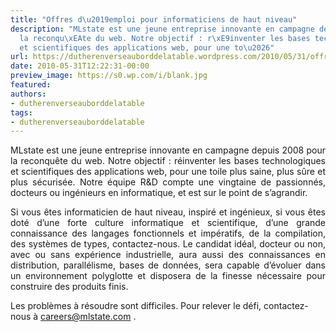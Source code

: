 ```yaml
---
title: "Offres d\u2019emploi pour informaticiens de haut niveau"
description: "MLstate est une jeune entreprise innovante en campagne depuis 2008 pour
  la reconqu\xEAte du web. Notre objectif : r\xE9inventer les bases technologiques
  et scientifiques des applications web, pour une to\u2026"
url: https://dutherenverseauborddelatable.wordpress.com/2010/05/31/offres-demploi-pour-informaticiens-de-haut-niveau/
date: 2010-05-31T12:22:31-00:00
preview_image: https://s0.wp.com/i/blank.jpg
featured:
authors:
- dutherenverseauborddelatable
tags:
- dutherenverseauborddelatable
---
```


<p style="text-align:justify;">MLstate est une jeune entreprise innovante en campagne depuis 2008 pour la reconqu&ecirc;te du web. Notre objectif : r&eacute;inventer les bases technologiques et scientifiques des applications web, pour une toile plus saine, plus s&ucirc;re et plus s&eacute;curis&eacute;e. Notre &eacute;quipe R&amp;D compte une vingtaine de passionn&eacute;s, docteurs ou ing&eacute;nieurs en informatique, et est sur le point de s&rsquo;agrandir.</p>
<p style="text-align:justify;">Si vous &ecirc;tes informaticien de haut niveau, inspir&eacute; et ing&eacute;nieux, si vous &ecirc;tes dot&eacute; d&rsquo;une forte culture informatique et scientifique, d&rsquo;une grande connaissance des langages fonctionnels et imp&eacute;ratifs, de la compilation, des syst&egrave;mes de types, contactez-nous. Le candidat id&eacute;al, docteur ou non, avec ou sans exp&eacute;rience industrielle, aura aussi des connaissances en distribution, parall&eacute;lisme, bases de donn&eacute;es, sera capable d&rsquo;&eacute;voluer dans un environnement polyglotte et disposera de la finesse n&eacute;cessaire pour construire des produits finis.</p>
<p>Les probl&egrave;mes &agrave; r&eacute;soudre sont difficiles. Pour relever le d&eacute;fi, contactez-nous &agrave; <a href="http://www.mlstate.com">careers@mlstate.com</a> .</p>

